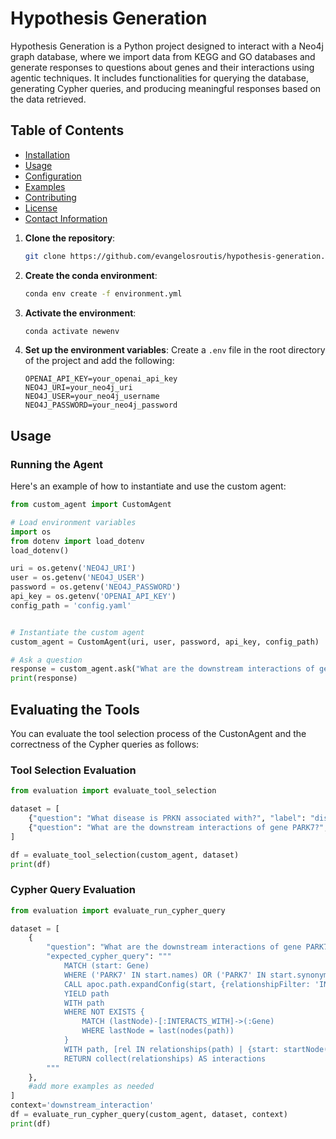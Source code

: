 # Hypothesis Generation

Hypothesis Generation is a Python project designed to interact with a Neo4j graph database, where we import data from KEGG and GO databases and generate responses to questions about genes and their interactions using agentic techniques. It includes functionalities for querying the database, generating Cypher queries, and producing meaningful responses based on the data retrieved.

## Table of Contents

- [Installation](#installation)
- [Usage](#usage)
- [Configuration](#configuration)
- [Examples](#examples)
- [Contributing](#contributing)
- [License](#license)
- [Contact Information](#contact-information)

1. **Clone the repository**:
    ```sh
    git clone https://github.com/evangelosroutis/hypothesis-generation.git
    ```
2. **Create the conda environment**:
    ```sh
    conda env create -f environment.yml
    ```
3. **Activate the environment**:
    ```sh
    conda activate newenv
    ```
4. **Set up the environment variables**:
    Create a `.env` file in the root directory of the project and add the following:
    ```env
    OPENAI_API_KEY=your_openai_api_key
    NEO4J_URI=your_neo4j_uri
    NEO4J_USER=your_neo4j_username
    NEO4J_PASSWORD=your_neo4j_password
    ```

## Usage

### Running the Agent
Here's an example of how to instantiate and use the custom agent:

```python
from custom_agent import CustomAgent

# Load environment variables
import os
from dotenv import load_dotenv
load_dotenv()

uri = os.getenv('NEO4J_URI')
user = os.getenv('NEO4J_USER')
password = os.getenv('NEO4J_PASSWORD')
api_key = os.getenv('OPENAI_API_KEY')
config_path = 'config.yaml'


# Instantiate the custom agent
custom_agent = CustomAgent(uri, user, password, api_key, config_path)

# Ask a question
response = custom_agent.ask("What are the downstream interactions of gene INS in the pathway Type II diabetes mellitus?")
print(response)
```

## Evaluating the Tools
You can evaluate the tool selection process of the CustonAgent and the correctness of the Cypher queries as follows:

### Tool Selection Evaluation
```python
from evaluation import evaluate_tool_selection

dataset = [
    {"question": "What disease is PRKN associated with?", "label": "disease_association"},
    {"question": "What are the downstream interactions of gene PARK7?", "label": "downstream_interaction"}
]

df = evaluate_tool_selection(custom_agent, dataset)
print(df)
```

### Cypher Query Evaluation
```python
from evaluation import evaluate_run_cypher_query

dataset = [
    {
        "question": "What are the downstream interactions of gene PARK7?",
        "expected_cypher_query": """
            MATCH (start: Gene)
            WHERE ('PARK7' IN start.names) OR ('PARK7' IN start.synonyms)
            CALL apoc.path.expandConfig(start, {relationshipFilter: 'INTERACTS_WITH>', minLevel: 1, uniqueness: 'NODE_PATH', bfs: false}) 
            YIELD path
            WITH path
            WHERE NOT EXISTS {
                MATCH (lastNode)-[:INTERACTS_WITH]->(:Gene)
                WHERE lastNode = last(nodes(path))
            }
            WITH path, [rel IN relationships(path) | {start: startNode(rel), end: endNode(rel), type: rel.type, subtypes: rel.subtypes}] AS relationships
            RETURN collect(relationships) AS interactions
        """
    },
    #add more examples as needed
]
context='downstream_interaction'
df = evaluate_run_cypher_query(custom_agent, dataset, context)
print(df)
```
